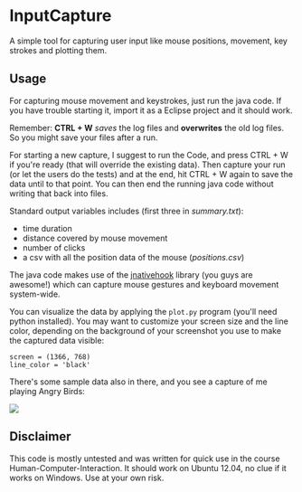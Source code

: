 InputCapture
============

A simple tool for capturing user input like mouse positions, movement, key strokes and plotting them.

## Usage

For capturing mouse movement and keystrokes, just run the java code. If you have trouble starting it, import it as a Eclipse project and it should work.

Remember: **CTRL + W** _saves_ the log files and **overwrites** the old log files. So you might save your files after a run.

For starting a new capture, I suggest to run the Code, and press CTRL + W if you're ready (that will override the existing data). Then capture your run (or let the users do the tests) and at the end, hit CTRL + W again to save the data until to that point. You can then end the running java code without writing that back into files.

Standard output variables includes (first three in *summary.txt*):

* time duration
* distance covered by mouse movement
* number of clicks
* a csv with all the position data of the mouse (*positions.csv*)


The java code makes use of the [jnativehook](http://code.google.com/p/jnativehook/) library (you guys are awesome!) which can capture mouse gestures and keyboard movement system-wide. 

You can visualize the data by applying the `plot.py` program (you'll need python installed).
You may want to customize your screen size and the line color, depending on the background of your screenshot you use to make the captured data visible:

    screen = (1366, 768)
    line_color = 'black'

There's some sample data also in there, and you see a capture of me playing Angry Birds:

![](InputCapture/master/result.png)


## Disclaimer
This code is mostly untested and was written for quick use in the course Human-Computer-Interaction. It should work on Ubuntu 12.04, no clue if it works on Windows. Use at your own risk.
